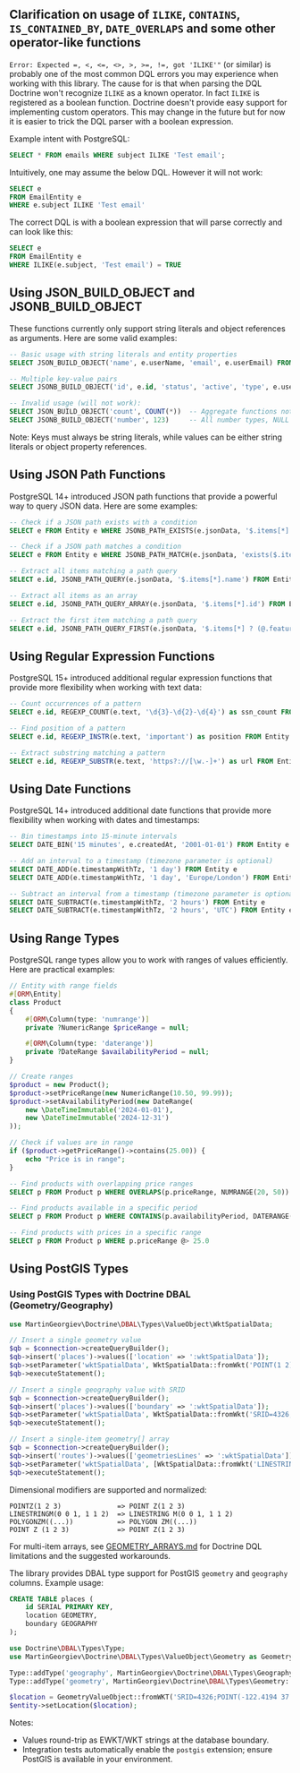 Clarification on usage of `ILIKE`, `CONTAINS`, `IS_CONTAINED_BY`, `DATE_OVERLAPS` and some other operator-like functions
---

`Error: Expected =, <, <=, <>, >, >=, !=, got 'ILIKE'"` (or similar) is probably one of the most common DQL errors you may experience when working with this library. The cause for is that when parsing the DQL Doctrine won't recognize `ILIKE` as a known operator. In fact `ILIKE` is registered as a boolean function.
Doctrine doesn't provide easy support for implementing custom operators. This may change in the future but for now it is easier to trick the DQL parser with a boolean expression.

Example intent with PostgreSQL:
```sql
SELECT * FROM emails WHERE subject ILIKE 'Test email';
```

Intuitively, one may assume the below DQL. However it will not work:
```sql
SELECT e
FROM EmailEntity e
WHERE e.subject ILIKE 'Test email'
```

The correct DQL is with a boolean expression that will parse correctly and can look like this:
```sql
SELECT e
FROM EmailEntity e
WHERE ILIKE(e.subject, 'Test email') = TRUE
```

Using JSON_BUILD_OBJECT and JSONB_BUILD_OBJECT
---

These functions currently only support string literals and object references as arguments. Here are some valid examples:

```sql
-- Basic usage with string literals and entity properties
SELECT JSON_BUILD_OBJECT('name', e.userName, 'email', e.userEmail) FROM User e

-- Multiple key-value pairs
SELECT JSONB_BUILD_OBJECT('id', e.id, 'status', 'active', 'type', e.userType) FROM Employee e

-- Invalid usage (will not work):
SELECT JSON_BUILD_OBJECT('count', COUNT(*))  -- Aggregate functions not supported
SELECT JSONB_BUILD_OBJECT('number', 123)     -- All number types, NULL and boolean values not supported currently
```

Note: Keys must always be string literals, while values can be either string literals or object property references.

Using JSON Path Functions
---

PostgreSQL 14+ introduced JSON path functions that provide a powerful way to query JSON data. Here are some examples:

```sql
-- Check if a JSON path exists with a condition
SELECT e FROM Entity e WHERE JSONB_PATH_EXISTS(e.jsonData, '$.items[*] ? (@.price > 100)') = TRUE

-- Check if a JSON path matches a condition
SELECT e FROM Entity e WHERE JSONB_PATH_MATCH(e.jsonData, 'exists($.items[*] ? (@.price >= 50 && @.price <= 100))') = TRUE

-- Extract all items matching a path query
SELECT e.id, JSONB_PATH_QUERY(e.jsonData, '$.items[*].name') FROM Entity e

-- Extract all items as an array
SELECT e.id, JSONB_PATH_QUERY_ARRAY(e.jsonData, '$.items[*].id') FROM Entity e

-- Extract the first item matching a path query
SELECT e.id, JSONB_PATH_QUERY_FIRST(e.jsonData, '$.items[*] ? (@.featured == true)') FROM Entity e
```

Using Regular Expression Functions
---

PostgreSQL 15+ introduced additional regular expression functions that provide more flexibility when working with text data:

```sql
-- Count occurrences of a pattern
SELECT e.id, REGEXP_COUNT(e.text, '\d{3}-\d{2}-\d{4}') as ssn_count FROM Entity e

-- Find position of a pattern
SELECT e.id, REGEXP_INSTR(e.text, 'important') as position FROM Entity e

-- Extract substring matching a pattern
SELECT e.id, REGEXP_SUBSTR(e.text, 'https?://[\w.-]+') as url FROM Entity e
```

Using Date Functions
---

PostgreSQL 14+ introduced additional date functions that provide more flexibility when working with dates and timestamps:

```sql
-- Bin timestamps into 15-minute intervals
SELECT DATE_BIN('15 minutes', e.createdAt, '2001-01-01') FROM Entity e

-- Add an interval to a timestamp (timezone parameter is optional)
SELECT DATE_ADD(e.timestampWithTz, '1 day') FROM Entity e
SELECT DATE_ADD(e.timestampWithTz, '1 day', 'Europe/London') FROM Entity e

-- Subtract an interval from a timestamp (timezone parameter is optional)
SELECT DATE_SUBTRACT(e.timestampWithTz, '2 hours') FROM Entity e
SELECT DATE_SUBTRACT(e.timestampWithTz, '2 hours', 'UTC') FROM Entity e
```

Using Range Types
---

PostgreSQL range types allow you to work with ranges of values efficiently. Here are practical examples:

```php
// Entity with range fields
#[ORM\Entity]
class Product
{
    #[ORM\Column(type: 'numrange')]
    private ?NumericRange $priceRange = null;

    #[ORM\Column(type: 'daterange')]
    private ?DateRange $availabilityPeriod = null;
}

// Create ranges
$product = new Product();
$product->setPriceRange(new NumericRange(10.50, 99.99));
$product->setAvailabilityPeriod(new DateRange(
    new \DateTimeImmutable('2024-01-01'),
    new \DateTimeImmutable('2024-12-31')
));

// Check if values are in range
if ($product->getPriceRange()->contains(25.00)) {
    echo "Price is in range";
}
```

```sql
-- Find products with overlapping price ranges
SELECT p FROM Product p WHERE OVERLAPS(p.priceRange, NUMRANGE(20, 50)) = TRUE

-- Find products available in a specific period
SELECT p FROM Product p WHERE CONTAINS(p.availabilityPeriod, DATERANGE('2024-06-01', '2024-06-30')) = TRUE

-- Find products with prices in a specific range
SELECT p FROM Product p WHERE p.priceRange @> 25.0
```


Using PostGIS Types
---


### Using PostGIS Types with Doctrine DBAL (Geometry/Geography)

```php
use MartinGeorgiev\Doctrine\DBAL\Types\ValueObject\WktSpatialData;

// Insert a single geometry value
$qb = $connection->createQueryBuilder();
$qb->insert('places')->values(['location' => ':wktSpatialData']);
$qb->setParameter('wktSpatialData', WktSpatialData::fromWkt('POINT(1 2)'), 'geometry');
$qb->executeStatement();

// Insert a single geography value with SRID
$qb = $connection->createQueryBuilder();
$qb->insert('places')->values(['boundary' => ':wktSpatialData']);
$qb->setParameter('wktSpatialData', WktSpatialData::fromWkt('SRID=4326;POINT(-122.4194 37.7749)'), 'geography');
$qb->executeStatement();

// Insert a single-item geometry[] array
$qb = $connection->createQueryBuilder();
$qb->insert('routes')->values(['geometriesLines' => ':wktSpatialData']);
$qb->setParameter('wktSpatialData', [WktSpatialData::fromWkt('LINESTRING(0 0, 1 1)')], 'geometry[]');
$qb->executeStatement();
```

Dimensional modifiers are supported and normalized:

```
POINTZ(1 2 3)              => POINT Z(1 2 3)
LINESTRINGM(0 0 1, 1 1 2)  => LINESTRING M(0 0 1, 1 1 2)
POLYGONZM((...))           => POLYGON ZM((...))
POINT Z (1 2 3)            => POINT Z(1 2 3)
```

For multi-item arrays, see [GEOMETRY_ARRAYS.md](./GEOMETRY_ARRAYS.md) for Doctrine DQL limitations and the suggested workarounds.

The library provides DBAL type support for PostGIS `geometry` and `geography` columns. Example usage:

```sql
CREATE TABLE places (
    id SERIAL PRIMARY KEY,
    location GEOMETRY,
    boundary GEOGRAPHY
);
```

```php
use Doctrine\DBAL\Types\Type;
use MartinGeorgiev\Doctrine\DBAL\Types\ValueObject\Geometry as GeometryValueObject;

Type::addType('geography', MartinGeorgiev\Doctrine\DBAL\Types\Geography::class);
Type::addType('geometry', MartinGeorgiev\Doctrine\DBAL\Types\Geometry::class);

$location = GeometryValueObject::fromWKT('SRID=4326;POINT(-122.4194 37.7749)');
$entity->setLocation($location);
```

Notes:
- Values round-trip as EWKT/WKT strings at the database boundary.
- Integration tests automatically enable the `postgis` extension; ensure PostGIS is available in your environment.
